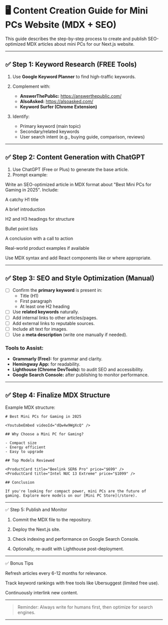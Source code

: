 # 🖥️ Content Creation Guide for Mini PCs Website (MDX + SEO)

This guide describes the step-by-step process to create and publish SEO-optimized MDX articles about mini PCs for our Next.js website.

---

## ✅ Step 1: Keyword Research (FREE Tools)

1. Use **Google Keyword Planner** to find high-traffic keywords.
2. Complement with:
   - **AnswerThePublic:** https://answerthepublic.com/
   - **AlsoAsked:** https://alsoasked.com/
   - **Keyword Surfer (Chrome Extension)**

3. Identify:
   - Primary keyword (main topic)
   - Secondary/related keywords
   - User search intent (e.g., buying guide, comparison, reviews)

---

## ✅ Step 2: Content Generation with ChatGPT

1. Use ChatGPT (Free or Plus) to generate the base article.
2. Prompt example:

Write an SEO-optimized article in MDX format about "Best Mini PCs for Gaming in 2025". Include:

A catchy H1 title

A brief introduction

H2 and H3 headings for structure

Bullet point lists

A conclusion with a call to action

Real-world product examples if available

Use MDX syntax and add React components like <YoutubeEmbed /> or <ProductCard /> where appropriate.


---

## ✅ Step 3: SEO and Style Optimization (Manual)

- [ ] Confirm the **primary keyword** is present in:
  - Title (H1)
  - First paragraph
  - At least one H2 heading
- [ ] Use **related keywords** naturally.
- [ ] Add internal links to other articles/pages.
- [ ] Add external links to reputable sources.
- [ ] Include alt text for images.
- [ ] Use a **meta description** (write one manually if needed).

### Tools to Assist:
- **Grammarly (Free):** for grammar and clarity.
- **Hemingway App:** for readability.
- **Lighthouse (Chrome DevTools):** to audit SEO and accessibility.
- **Google Search Console:** after publishing to monitor performance.

---

## ✅ Step 4: Finalize MDX Structure

Example MDX structure:

```mdx
# Best Mini PCs for Gaming in 2025

<YoutubeEmbed videoId="dQw4w9WgXcQ" />

## Why Choose a Mini PC for Gaming?

- Compact size
- Energy efficient
- Easy to upgrade

## Top Models Reviewed

<ProductCard title="Beelink SER6 Pro" price="$699" />
<ProductCard title="Intel NUC 13 Extreme" price="$1099" />

## Conclusion

If you're looking for compact power, mini PCs are the future of gaming. Explore more models on our [Mini PC Store](/store).
```

---

✅ Step 5: Publish and Monitor

1. Commit the MDX file to the repository.


2. Deploy the Next.js site.


3. Check indexing and performance on Google Search Console.


4. Optionally, re-audit with Lighthouse post-deployment.




---

✅ Bonus Tips

Refresh articles every 6-12 months for relevance.

Track keyword rankings with free tools like Ubersuggest (limited free use).

Continuously interlink new content.



---

> Reminder: Always write for humans first, then optimize for search engines.



---
